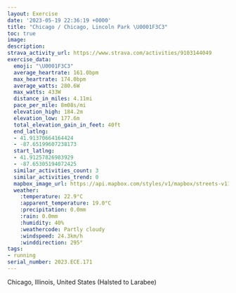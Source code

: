 ```yaml
---
layout: Exercise
date: '2023-05-19 22:36:19 +0000'
title: "Chicago / Chicago, Lincoln Park \U0001F3C3"
toc: true
image:
description:
strava_activity_url: https://www.strava.com/activities/9103144049
exercise_data:
  emoji: "\U0001F3C3"
  average_heartrate: 161.0bpm
  max_heartrate: 174.0bpm
  average_watts: 280.6W
  max_watts: 433W
  distance_in_miles: 4.11mi
  pace_per_mile: 8m08s/mi
  elevation_high: 184.2m
  elevation_low: 177.6m
  total_elevation_gain_in_feet: 40ft
  end_latlng:
  - 41.91370664164424
  - -87.65199607238173
  start_latlng:
  - 41.91257826983929
  - -87.65305194072425
  similar_activities_count: 3
  similar_activities_trend: 0
  mapbox_image_url: https://api.mapbox.com/styles/v1/mapbox/streets-v11/static/path-5+787af2-1.0(wgy~Flk~uOGkPAc%40Ie%40D%7DC%3F_DKeQCYIMsB%40ICCKGiSGs%40GaECUIQAc%40DuHKsJAeG%3Fs%40PsAAk%40Ko%40s%40mBs%40eCWeC%3FODWV%7B%40PaADo%40CcA%40kBAaAEq%40Os%40BABBBEE_%40WoAOe%40CACBQi%40IEE%40y%40h%40_%40NwA%7C%40iCtAs%40ZcDdAmDx%40eCd%40uBXu%40NoALaBZ%7BAZ_B%60%40%7B%40JeFfAsBRm%40B_AE%5BGo%40%3FeAVc%40T_%40HMJGPAz%40f%40pD%5EjF%40l%40Iv%40%40RFLJ%60AAVOz%40CbAPfBA~%40ZpA%60%40ExA_%40JBZRJDj%40Dj%40%3FJDRTJDPB%60%40%40z%40Gd%40KV%3Fd%40IL%40d%40Nf%40BbBAPCh%40Q%5CSHAbAn%40j%40d%40jENFDBPApEBnFB%60%40JJR%40%7C%40MpEG%5CXNCVSJC%60%40%40%60CG~MKV%3FJFDR%40%7C%40N%60ELbT%40HFD%60%40Gp%40%3FL%40DLLnZV%5EHfJ),pin-s-s+e5b22e(-87.65127,41.91372),pin-s-f+89ae00(-87.65009000000005,41.91372999999999)/auto/800x800?access_token=pk.eyJ1Ijoiam9zaGJlY2ttYW4iLCJhIjoiY205eWR2aDd1MWZ6djJrbXc4a3M0bWZleiJ9.XiG9OWkNcZk2QzjJbxLB4A
  weather:
    :temperature: 22.9°C
    :apparent_temperature: 19.0°C
    :precipitation: 0.0mm
    :rain: 0.0mm
    :humidity: 40%
    :weathercode: Partly cloudy
    :windspeed: 24.3km/h
    :winddirection: 295°
tags:
- running
serial_number: 2023.ECE.171
---
```

Chicago, Illinois, United States (Halsted to Larabee)
